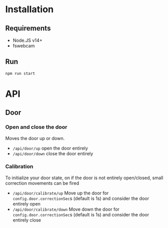 # Installation

## Requirements

* Node.JS v14+
* fswebcam

## Run

```bash
npm run start
```

# API

## Door

### Open and close the door

Moves the door up or down.

- `/api/door/up` open the door entirely
- `/api/door/down` close the door entirely

### Calibration

To initialize your door state, on if the door is not entirely open/closed, small correction movements can be fired

- `/api/door/calibrate/up` Move up the door for `config.door.correctionSec`s (default is 1s) and consider the door entirely open
- `/api/door/calibrate/down` Move down the door for `config.door.correctionSec`s (default is 1s) and consider the door entirely close
